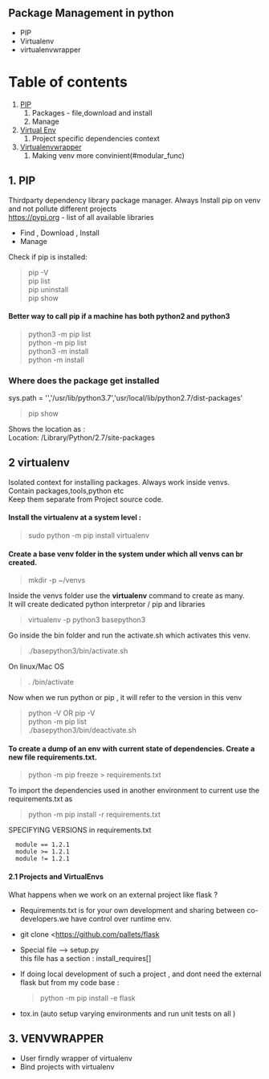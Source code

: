 
##  Package Management in python  
   - PIP
   - Virtualenv
   - virtualenvwrapper

# Table of contents
1. [PIP](#pip)  
    1. Packages - file,download and install
    2. Manage
2. [Virtual Env](#venv)  
    1. Project specific dependencies context
3. [Virtualenvwrapper](#wrapper)  
    1. Making venv more convinient(#modular_func)  

## 1. PIP <a name="pip"></a>

Thirdparty dependency library package manager. Always Install pip on venv and not pollute different projects  
https://pypi.org  - list of all available libraries  
 
   - Find , Download , Install
   - Manage
   
 Check if pip is installed:  
 > pip -V  
 > pip list  
 > pip uninstall <pkg1> <pkg2>  
 > pip show <pkgname>  
 
 #### Better way to call pip if a machine has both python2 and python3  
 
 > python3 -m pip list  
 > python -m pip list  
 > python3 -m install <pkgname>  
 > python -m install <pkgname>  

 ### Where does the package get installed  
 
 sys.path = '','/usr/lib/python3.7','usr/local/lib/python2.7/dist-packages'  
 
 > pip show <pkgname> 

   Shows the location as :   
   Location: /Library/Python/2.7/site-packages  
   
## 2 virtualenv  <a name="venv"></a>  

 Isolated context for installing packages. Always work inside venvs.  
 Contain packages,tools,python etc  
 Keep them separate from Project source code.
  
 #### Install the virtualenv at a system level  :
  > sudo python -m pip install virtualenv  
 
 #### Create a base venv folder in the system under which all venvs can br created.  
  >  mkdir -p ~/venvs
 
 Inside the venvs folder use the **virtualenv** command to create as many.  
 It will create dedicated python interpretor / pip and libraries  
  >  virtualenv -p python3 basepython3  
 
 Go inside the bin folder and run the activate.sh which activates this venv.  
   >  ./basepython3/bin/activate.sh  
  
  On linux/Mac OS  
   > . <venv>/bin/activate  
 
 Now when we run python or pip , it will refer to the version in this venv  
   > python -V  OR pip -V    
   > python -m pip list    
   >  ./basepython3/bin/deactivate.sh    
 
#### To create a dump of an env with current state of dependencies. Create a new file  __requirements.txt__.  
  > python -m pip freeze > requirements.txt    
 
 To import the dependencies used in another environment to current use the requirements.txt as  
  > python -m pip install -r requirements.txt  
  
  SPECIFYING VERSIONS in requirements.txt  
   ```
     module == 1.2.1
     module >= 1.2.1
     module != 1.2.1
   ```
 
#### 2.1 Projects and VirtualEnvs

What happens when we work on an external project like flask ?  
  - Requirements.txt is for your own development and sharing between co-developers.we have control over runtime env.    
  - git clone <https://github.com/pallets/flask  
  - Special file --> setup.py  
     this file has a section : install_requires[]  
     
  - If doing local development of such a project , and dont need the external flask but from my code base : 
      > python -m pip install -e flask  

  - tox.in (auto setup varying environments and run unit tests on all )  
 

## 3. VENVWRAPPER  <a name="wrapper"></a>  
 
   - User firndly wrapper of virtualenv
   - Bind projects with virtualenv

